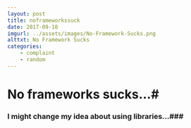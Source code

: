 ```yaml
---
layout: post
title: noframeworkssuck
date: 2017-09-10
imgurl: ../assets/images/No-Framework-Sucks.png
alttxt: No Framework Sucks
categories:
    - complaint
    - random
---
```

# No frameworks sucks...#
### I might change my idea about using libraries...###